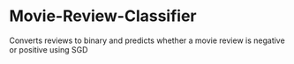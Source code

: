 # Movie-Review-Classifier
Converts reviews to binary and predicts whether a movie review is negative or positive using SGD
